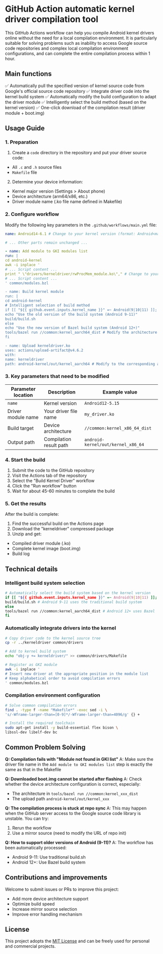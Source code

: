 # GitHub Action automatic kernel driver compilation tool

This GitHub Actions workflow can help you compile Android kernel drivers online without the need for a local compilation environment. It is particularly suitable for solving problems such as inability to access Google source code repositories and complex local compilation environment configurations, and can complete the entire compilation process within 1 hour.

## Main functions

✅ Automatically pull the specified version of kernel source code from Google's official source code repository
✅ Integrate driver code into the kernel build system
✅ Automatically modify the build configuration to adapt the driver module
✅ Intelligently select the build method (based on the kernel version)
✅ One-click download of the compilation result (driver module + boot.img)

## Usage Guide

### 1. Preparation
1. Create a `code` directory in the repository and put your driver source code:
- All `.c` and `.h` source files
- `Makefile` file
2. Determine your device information:
- Kernel major version (Settings > About phone)
- Device architecture (arm64/x86, etc.)
- Driver module name (.ko file name defined in Makefile)

### 2. Configure workflow
Modify the following key parameters in the `.github/workflows/main.yml` file:

```yaml
name: Android14-6.1 # Change to your kernel version (format: Android<major version>-<kernel version>)

# ... Other parts remain unchanged ...

- name: Add module to GKI modules list
run: |
cd android-kernel
awk -i inplace '
# ... Script content ...
print " \"drivers/kerneldriver/rwProcMem_module.ko\"," # Change to your driver module name
# ... Script content ...
' common/modules.bzl

- name: Build kernel module
run: |
cd android-kernel
# Intelligent selection of build method
if [[ "${{ github.event.inputs.kernel_name }}" =~ Android(9|10|11) ]]; then
echo "Use the old version of the build system (Android 9-11)"
build/build.sh
else
echo "Use the new version of Bazel build system (Android 12+)"
tools/bazel run //common:kernel_aarch64_dist # Modify the architecture such as //common:kernel_x86_64_dist
fi

- name: Upload kerneldriver.ko
uses: actions/upload-artifact@v4.6.2
with:
name: kerneldriver
path: android-kernel/out/kernel_aarch64 # Modify to the corresponding architecture path
```

### 3. Key parameters that need to be modified

| Parameter location | Description | Example value |
|----------|----------|--------|
| `name` | Kernel version | `Android12-5.15` |
| Driver module name | Your driver file name | `my_driver.ko` |
| Build target | Device architecture | `//common:kernel_x86_64_dist` |
| Output path | Compilation result path | `android-kernel/out/kernel_x86_64` |

### 4. Start the build
1. Submit the code to the GitHub repository
2. Visit the Actions tab of the repository
3. Select the "Build Kernel Driver" workflow
4. Click the "Run workflow" button
5. Wait for about 45-60 minutes to complete the build

### 5. Get the results
After the build is complete:
1. Find the successful build on the Actions page
2. Download the "kerneldriver" compressed package
3. Unzip and get:
- Compiled driver module (.ko)
- Complete kernel image (boot.img)
- Build log

## Technical details

### Intelligent build system selection
```bash
# Automatically select the build system based on the kernel version
if [[ "${{ github.event.inputs.kernel_name }}" =~ Android(9|10|11) ]]; then
build/build.sh # Android 9-11 uses the traditional build system
else
tools/bazel run //common:kernel_aarch64_dist # Android 12+ uses Bazel
fi
```

### Automatically integrate drivers into the kernel
```bash
# Copy driver code to the kernel source tree
cp -r ../kerneldriver common/drivers

# Add to kernel build system
echo "obj-y += kerneldriver/" >> common/drivers/Makefile

# Register as GKI module
awk -i inplace '
# Insert new driver at the appropriate position in the module list
# Keep alphabetical order to avoid compilation errors
' common/modules.bzl
```

### Compilation environment configuration
```bash
# Solve common compilation errors
find . -type f -name "Makefile*" -exec sed -i \
's/-Wframe-larger-than=[0-9]*/-Wframe-larger-than=4096/g' {} +

# Install the required toolchain
sudo apt-get install -y build-essential flex bison \
libssl-dev libelf-dev bc
```

## Common Problem Solving

**Q: Compilation fails with "Module not found in GKI list"**
A: Make sure the driver file name in the `Add module to GKI modules list` step is exactly the same as that in the Makefile

**Q: Downloaded boot.img cannot be started after flashing**
A: Check whether the device architecture configuration is correct, especially:
- The architecture in `tools/bazel run //common:kernel_xxx_dist`
- The upload path `android-kernel/out/kernel_xxx`

**Q: The compilation process is stuck at repo sync**
A: This may happen when the GitHub server access to the Google source code library is unstable. You can try:
1. Rerun the workflow
2. Use a mirror source (need to modify the URL of repo init)

**Q: How to support older versions of Android (9-11)?**
A: The workflow has been automatically processed:
- Android 9-11: Use traditional build.sh
- Android 12+: Use Bazel build system

## Contributions and improvements

Welcome to submit issues or PRs to improve this project:
- Add more device architecture support
- Optimize build speed
- Increase mirror source selection
- Improve error handling mechanism

## License

This project adopts the [MIT License](LICENSE) and can be freely used for personal and commercial projects.
